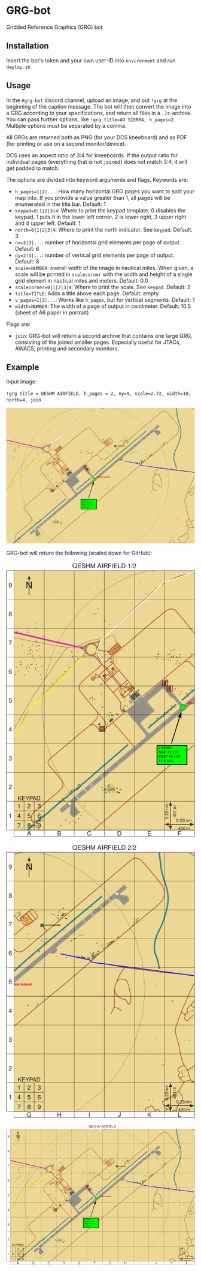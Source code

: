<!---
GRG-bot: provide GRGs for maps via a discord bot
Copyright © 2019, 2020 132nd.Professor

This program is free software: you can redistribute it and/or modify
it under the terms of the GNU General Public License as published by
the Free Software Foundation, either version 3 of the License, or
(at your option) any later version.

This program is distributed in the hope that it will be useful,
but WITHOUT ANY WARRANTY; without even the implied warranty of
MERCHANTABILITY or FITNESS FOR A PARTICULAR PURPOSE.  See the
GNU General Public License for more details.

You should have received a copy of the GNU General Public License
along with this program.  If not, see <https://www.gnu.org/licenses/>.
-->
GRG-bot
=======
Gridded Reference Graphics (GRG) bot

Installation
------------
Insert the bot's token and your own user-ID into `environment` and run `deploy.sh`

Usage
-----
In the `#grg-bot` discord channel, upload an image, and put `!grg` at the beginning of the caption message.
The bot will then convert the image into a GRG according to your specifications, and return all files in a `.7z`-archive. 
You can pass further options, like `!grg title=AO SIERRA, h_pages=2`. 
Multiple options must be separated by a comma.

All GRGs are returned both as PNG (for your DCS kneeboard) and as PDF (for printing or use on a second monitor/device).

DCS uses an aspect ratio of 3:4 for kneeboards.
If the output ratio for individual pages (everything that is not `join`ed) does not match 3:4,
it will get padded to match.

The options are divided into keyword arguments and flags. 
Keywords are:
* `h_pages=1|2|...`: How many horizontal GRG pages you want to split your map into. 
If you provide a value greater than 1, all pages will be enumerated in the title bar. 
Default: 1
* `keypad=0|1|2|3|4`: Where to print the keypad template. 
0 disables the keypad, 1 puts it in the lower left corner, 2 is lower right, 3 upper right and 4 upper left. 
Default: 1
* `north=0|1|2|3|4`: Where to print the north indicator. 
See `keypad`. 
Default: 3
* `nx=2|3|...`: number of horizontal grid elements per page of output. 
Default: 6
* `ny=2|3|...`: number of vertical grid elements per page of output. 
Default: 8
* `scale=NUMBER`: overall width of the image in nautical miles. 
When given, a scale will be printed in `scalecorner` with the width and height of a single grid element in nautical miles and meters. 
Default: 0.0
* `scalecorner=0|1|2|3|4`: Where to print the scale. 
See `keypad`. 
Default: 2
* `title=TITLE`: Adds a title above each page. 
Default: empty
* `v_pages=1|2|...`: Works like `h_pages`, but for vertical segments. 
Default: 1
* `width=NUMBER`: The width of a page of output in centimeter. 
Default: 10.5 (sheet of A6 paper in portrait)

Flags are:
* `join`: GRG-bot will return a second archive that contains one large GRG, consisting of the joined smaller pages. 
Especially useful for JTACs, AWACS, printing and secondary monitors.


Example
-------
Input image:

`!grg title = QESHM AIRFIELD, h_pages = 2, ny=9, scale=2.72, width=10, north=4, join`

![Input image](doc/QESHM_airfield.png "Input image") 

GRG-bot will return the following (scaled down for GitHub):

![Output page 1](doc/grg-0.png "output page 1") 

![Output page 2](doc/grg-1.png "output page 2") 

![Output page 3](doc/grg-single.png "output page 3") 
